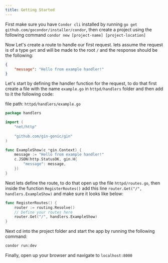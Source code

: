 ```yaml
---
title: Getting Started
---
```


First make sure you have `Condor cli` installed by running `go get github.com/gocondor/installer/condor`, then create a project using the following command `condor new [project-name] [project-location]`

Now Let's create a route to handle our first request.
lets assume the request is of a type `get` and will be made to the root `/` and the response should be the following:
```json
{
	"message": "Hello from example handler!"
}
```

Let's start by defining the handler function for the request, to do that first create a file with the name `example.go` in `httpd/handlers` folder and then add to it the following code:

file path: `httpd/handlers/example.go`
```go
package handlers

import (
	"net/http"
	
	"github.com/gin-gonic/gin"
)

func ExampleShow(c *gin.Context) {
    message := "Hello from example handler!"
    c.JSON(http.StatusOK, gin.H{
        "message": message,
    })
}
```
Next lets define the route, to do that open up the file `httpd/routes.go`, then inside the function `RegisterRoutes()` add this line `router.Get("/", handlers.ExampleShow)` and make sure it looks like below:
```go
func RegisterRoutes() {
    router := routing.Resolve()
    // Define your routes here
    router.Get("/", handlers.ExampleShow)
}

```
Next cd into the project folder and start the app by running the following command:
```bash
condor run:dev
```
Finally, open up your browser and navigate to `localhost:8000`
